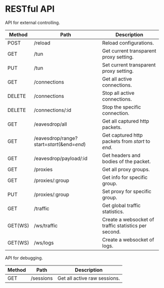 # RESTful API

API for external controlling.

| Method  | Path                                       | Description                                          |
|---------|--------------------------------------------|------------------------------------------------------|
| POST    | /reload                                    | Reload configurations.                               |
| GET     | /tun                                       | Get current transparent proxy setting.               |
| PUT     | /tun                                       | Set current transparent proxy setting.               |
| GET     | /connections                               | Get all active connections.                          |
| DELETE  | /connections                               | Stop all active connections.                         |
| DELETE  | /connections/:id                           | Stop the specific connection.                        |
| GET     | /eavesdrop/all                             | Get all captured http packets.                       |
| GET     | /eavesdrop/range?start=*start*(&end=*end*) | Get captured http packets from *start* to *end*.     |
| GET     | /eavesdrop/payload/:id                     | Get headers and bodies of the packet.                |
| GET     | /proxies                                   | Get all proxy groups.                                |
| GET     | /proxies/:group                            | Get info for specific group.                         |
| PUT     | /proxies/:group                            | Set proxy for specific group.                        |
| GET     | /traffic                                   | Get global traffic statistics.                       |
| GET(WS) | /ws/traffic                                | Create a websocket of traffic statistics per second. |
| GET(WS) | /ws/logs                                   | Create a websocket of logs.                          |

API for debugging.

| Method | Path      | Description                  |
|--------|-----------|------------------------------|
| GET    | /sessions | Get all active raw sessions. |